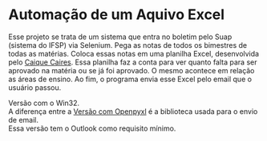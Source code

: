 # Automação de um Aquivo Excel

Esse projeto se trata de um sistema que entra no boletim pelo Suap (sistema do IFSP) via Selenium.
Pega as notas de todos os bimestres de todas as matérias.
Coloca essas notas em uma planilha Excel, desenvolvida pelo <a href="https://github.com/Caicao001">Caique Caires</a>.
Essa planilha faz a conta para ver quanto falta para ser aprovado na matéria ou se já foi aprovado. O mesmo acontece em relação as áreas de ensino.
Ao fim, o programa envia esse Excel pelo email que o usuário passou.

Versão com o Win32.<br>
A diferença entre a <a href="https://github.com/jesbicaa/AutomacaoExcelNotas_Openpyxl">Versão com Openpyxl</a> é a biblioteca usada para o envio de email.<br>
Essa versão tem o Outlook como requisito mínimo.
